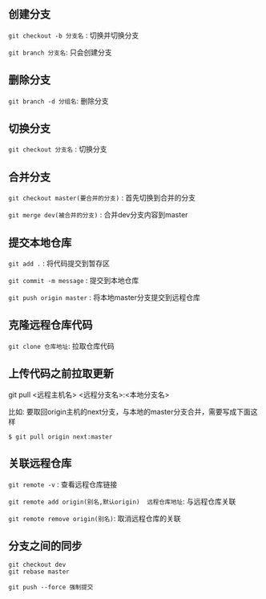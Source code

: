 ## 创建分支
`git checkout -b 分支名` : 切换并切换分支

`git branch 分支名`: 只会创建分支
## 删除分支
`git branch -d 分组名`: 删除分支

## 切换分支
`git checkout 分支名` : 切换分支

## 合并分支
`git checkout master(要合并的分支)` : 首先切换到合并的分支

`git merge dev(被合并的分支)` : 合并dev分支内容到master 

## 提交本地仓库
`git add .` : 将代码提交到暂存区 

`git commit -m message` : 提交到本地仓库

`git push origin master` : 将本地master分支提交到远程仓库

## 克隆远程仓库代码
`git clone 仓库地址`: 拉取仓库代码

## 上传代码之前拉取更新
 git pull <远程主机名> <远程分支名>:<本地分支名>
 
 比如: 要取回origin主机的next分支，与本地的master分支合并，需要写成下面这样
 
 ```git
 $ git pull origin next:master
 ```

## 关联远程仓库
`git remote -v` : 查看远程仓库链接

`git remote add origin(别名,默认origin)  远程仓库地址`: 与远程仓库关联

`git remote remove origin(别名)`: 取消远程仓库的关联


## 分支之间的同步
```shell
git checkout dev
git rebase master

git push --force 强制提交
```
